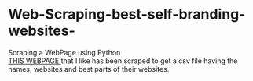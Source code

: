 # Web-Scraping-best-self-branding-websites-
Scraping a WebPage using Python  <br>
<a href="https://collegeinfogeek.com/personal-website-examples/">THIS WEBPAGE </a> that I like has been scraped to get a csv file having the names, websites and best parts of their websites.
